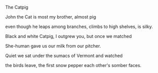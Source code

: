 The Catpig

John the Cat
is most my brother, 
almost pig

even though he 
leaps among branches, 
climbs to high shelves, 
is silky.

Black and white Catpig, 
I outgrew you, 
but once we matched

She-human gave us 
our milk from 
our pitcher.

Quiet we sat
under the sumacs of Vermont 
and watched

the birds leave,
the first snow 
pepper each other's 
somber faces.